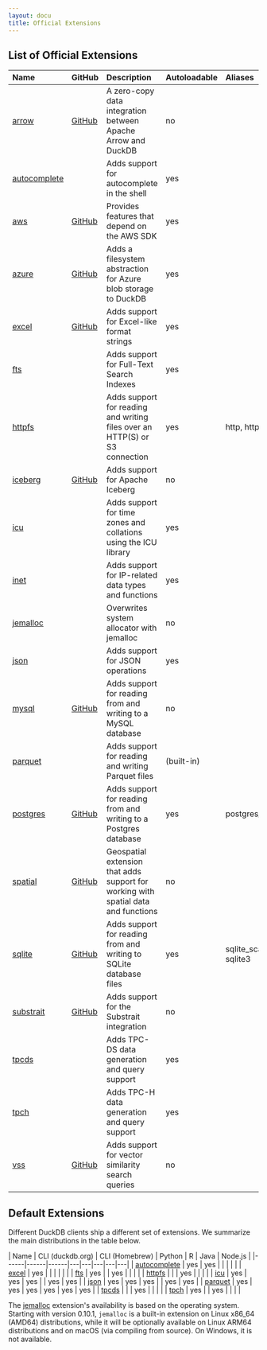 ```yaml
---
layout: docu
title: Official Extensions
---
```


## List of Official Extensions

| Name                         | GitHub                                                                           | Description                                                                        | Autoloadable  | Aliases                 |
|:-----------------------------|----------------------------------------------------------------------------------|:-----------------------------------------------------------------------------------|:--------------|:------------------------|
| [arrow](arrow)               | [<span class="github">GitHub</span>](https://github.com/duckdb/arrow)            | A zero-copy data integration between Apache Arrow and DuckDB                       | no            |                         |
| [autocomplete](autocomplete) |                                                                                  | Adds support for autocomplete in the shell                                         | yes           |                         |
| [aws](aws)                   | [<span class="github">GitHub</span>](https://github.com/duckdb/duckdb_aws)       | Provides features that depend on the AWS SDK                                       | yes           |                         |
| [azure](azure)               | [<span class="github">GitHub</span>](https://github.com/duckdb/duckdb_azure)     | Adds a filesystem abstraction for Azure blob storage to DuckDB                     | yes           |                         |
| [excel](excel)               | [<span class="github">GitHub</span>](https://github.com/duckdb/duckdb_excel)     | Adds support for Excel-like format strings                                         | yes           |                         |
| [fts](full_text_search)      |                                                                                  | Adds support for Full-Text Search Indexes                                          | yes           |                         |
| [httpfs](httpfs)             |                                                                                  | Adds support for reading and writing files over an HTTP(S) or S3 connection        | yes           | http, https, s3         |
| [iceberg](iceberg)           | [<span class="github">GitHub</span>](https://github.com/duckdb/duckdb_iceberg)   | Adds support for Apache Iceberg                                                    | no            |                         |
| [icu](icu)                   |                                                                                  | Adds support for time zones and collations using the ICU library                   | yes           |                         |
| [inet](inet)                 |                                                                                  | Adds support for IP-related data types and functions                               | yes           |                         |
| [jemalloc](jemalloc)         |                                                                                  | Overwrites system allocator with jemalloc                                          | no            |                         |
| [json](json)                 |                                                                                  | Adds support for JSON operations                                                   | yes           |                         |
| [mysql](mysql)               | [<span class="github">GitHub</span>](https://github.com/duckdb/duckdb_mysql)     | Adds support for reading from and writing to a MySQL database                      | no            |                         |
| [parquet](parquet)           |                                                                                  | Adds support for reading and writing Parquet files                                 | (built-in)    |                         |
| [postgres](postgres)         | [<span class="github">GitHub</span>](https://github.com/duckdb/postgres_scanner) | Adds support for reading from and writing to a Postgres database                   | yes           | postgres_scanner        |
| [spatial](spatial)           | [<span class="github">GitHub</span>](https://github.com/duckdb/duckdb_spatial)   | Geospatial extension that adds support for working with spatial data and functions | no            |                         |
| [sqlite](sqlite)             | [<span class="github">GitHub</span>](https://github.com/duckdb/sqlite_scanner)   | Adds support for reading from and writing to SQLite database files                 | yes           | sqlite_scanner, sqlite3 |
| [substrait](substrait)       | [<span class="github">GitHub</span>](https://github.com/duckdb/substrait)        | Adds support for the Substrait integration                                         | no            |                         |
| [tpcds](tpcds)               |                                                                                  | Adds TPC-DS data generation and query support                                      | yes           |                         |
| [tpch](tpch)                 |                                                                                  | Adds TPC-H data generation and query support                                       | yes           |                         |
| [vss](vss)                   | [<span class="github">GitHub</span>](https://github.com/duckdb/duckdb_vss)       | Adds support for vector similarity search queries                                  | no            |                         |

## Default Extensions

Different DuckDB clients ship a different set of extensions.
We summarize the main distributions in the table below.

<div class="narrow_table"></div>

| Name | CLI (duckdb.org) | CLI (Homebrew) | Python | R | Java | Node.js |
|------|------|------|---|---|---|---|---|
| [autocomplete](autocomplete) | yes | yes |     |     |     |     |
| [excel](excel)               | yes |     |     |     |     |     |
| [fts](full_text_search)      | yes |     | yes |     |     |     |
| [httpfs](httpfs)             |     |     | yes |     |     |     |
| [icu](icu)                   | yes | yes | yes |     | yes | yes |
| [json](json)                 | yes | yes | yes |     | yes | yes |
| [parquet](../data/parquet/overview)           | yes | yes | yes | yes | yes | yes |
| [tpcds](tpcds)               |     |     | yes |     |     |     |
| [tpch](tpch)                 | yes |     | yes |     |     |     |

The [jemalloc](jemalloc) extension's availability is based on the operating system.
Starting with version 0.10.1, `jemalloc` is a built-in extension on Linux x86_64 (AMD64) distributions, while it will be optionally available on Linux ARM64 distributions and on macOS (via compiling from source).
On Windows, it is not available.
